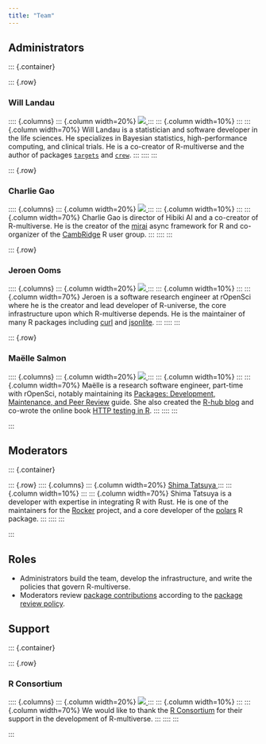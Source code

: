 ```yaml
---
title: "Team"
---
```


## Administrators

::: {.container}

::: {.row}
### Will Landau
:::: {.columns}
::: {.column width=20%}
<a href="https://github.com/wlandau" target="_blank">
  <img src="https://github.com/wlandau.png" class="img-fluid rounded-circle">
</a>
:::
::: {.column width=10%}
:::
::: {.column width=70%}
Will Landau is a statistician and software developer in the life sciences.
He specializes in Bayesian statistics, high-performance computing, and clinical trials.
He is a co-creator of R-multiverse and the author of packages [`targets`](https://docs.ropensci.org/targets) and [`crew`](https://wlandau.github.io/crew).
:::
::::
:::

::: {.row}
### Charlie Gao
:::: {.columns}
::: {.column width=20%}
<a href="https://github.com/shikokuchuo" target="_blank">
  <img src="https://github.com/shikokuchuo.png" class="img-fluid rounded-circle">
</a>
:::
::: {.column width=10%}
:::
::: {.column width=70%}
Charlie Gao is director of Hibiki AI and a co-creator of R-multiverse.
He is the creator of the [mirai](https://github.com/shikokuchuo/mirai) async framework for R and co-organizer of the [CambRidge](https://www.meetup.com/cambridge-r-user-group/) R user group.
:::
::::
:::

::: {.row}
### Jeroen Ooms
:::: {.columns}
::: {.column width=20%}
<a href="https://github.com/jeroen" target="_blank">
  <img src="https://github.com/jeroen.png" class="img-fluid rounded-circle">
</a>
:::
::: {.column width=10%}
:::
::: {.column width=70%}
Jeroen is a software research engineer at rOpenSci where he is the creator and lead developer of R-universe, the core infrastructure upon which R-multiverse depends.
He is the maintainer of many R packages including [curl](https://github.com/jeroen/curl) and [jsonlite](https://github.com/jeroen/jsonlite).
:::
::::
:::

::: {.row}
### Maëlle Salmon
:::: {.columns}
::: {.column width=20%}
<a href="https://github.com/maelle" target="_blank">
  <img src="https://github.com/maelle.png" class="img-fluid rounded-circle">
</a>
:::
::: {.column width=10%}
:::
::: {.column width=70%}
Maëlle is a research software engineer, part-time with rOpenSci, notably maintaining its [Packages: Development, Maintenance, and Peer Review](https://devguide.ropensci.org/) guide.
She also created the [R-hub blog](https://blog.r-hub.io/) and co-wrote the online book [HTTP testing in R](https://books.ropensci.org/http-testing/).
:::
::::
:::

:::

## Moderators

::: {.container}

::: {.row}
:::: {.columns}
::: {.column width=20%}
<a href="https://github.com/eitsupi" target="_blank">
  Shima Tatsuya
</a>
:::
::: {.column width=10%}
:::
::: {.column width=70%}
Shima Tatsuya is a developer with expertise in integrating R with Rust.
He is one of the maintainers for the [Rocker](https://rocker-project.org/) project, and a core developer of the [polars](https://github.com/pola-rs/r-polars) R package.
:::
::::
:::

:::

## Roles

* Administrators build the team, develop the infrastructure, and write the policies that govern R-multiverse.
* Moderators review [package contributions](contributors.md) according to the [package review policy](review.md).

## Support

::: {.container}

::: {.row}
### R Consortium
:::: {.columns}
::: {.column width=20%}
<a href="https://www.r-consortium.org" target="_blank">
  <img src="https://github.com/rconsortium.png" class="img-fluid rounded-circle">
</a>
:::
::: {.column width=10%}
:::
::: {.column width=70%}
We would like to thank the [R Consortium](https://www.r-consortium.org) for their support in the development of R-multiverse. 
:::
::::
:::

:::
